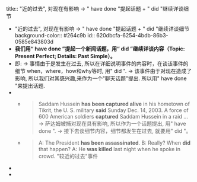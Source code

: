 title:: "近的过去", 对现在有影响 → " have done "提起话题 + " did "继续详谈细节

- "近的过去", 对现在有影响 → " have done "提起话题 + " did "继续详谈细节
  background-color:: #264c9b
  id:: 620dbcfa-6254-4bdb-86b3-0585e843803d
- **我们用“ have done ”提起一个新闻话题，用“ did ”继续详谈内容（Topic: Present Perfect; Details: Past Simple）。**
- 即:
  → 事情由于是发生在过去, 所以在详细说明事件的内容时，在谈该事件的细节 when，where，how和why等时, 用" did ".
  → 该事件由于对现在造成了影响, 所以我们对其感兴趣,来作为一个"聊天话题"提出. 所以用" have done "来提出话题.
-
	- > Saddam Hussein **has been captured alive** in his hometown of Tikrit, the U. S. military **said** Sunday Dec. 14, 2003. A force of 600 American soldiers **captured** Saddam Hussein in a raid …​
	  → 萨达姆被捕对现在具有影响, 所以作为一个话题提出, 用" have done ".
	  → 接下去谈细节内容，细节都发生在过去, 就要用" did "。
	- > A: The President **has been assassinated**.
	  B: Really? When **did** that happen?
	  A: He **was killed** last night when he spoke in crowd.
	  "较近的过去"事件
-
-